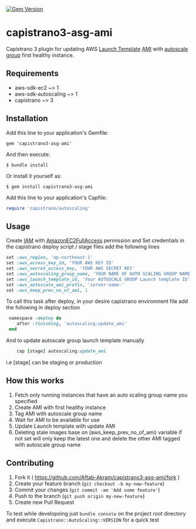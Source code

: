 [![Gem Version](https://badge.fury.io/rb/capistrano3-asg-ami.png)](http://badge.fury.io/rb/capistrano3-asg-ami)
# capistrano3-asg-ami
Capistrano 3 plugin for updating AWS [Launch Template](https://docs.aws.amazon.com/AWSEC2/latest/UserGuide/ec2-launch-templates.html) [AMI](https://docs.aws.amazon.com/AWSEC2/latest/UserGuide/AMIs.html) with [autoscale group](https://aws.amazon.com/about-aws/whats-new/2018/01/introducing-aws-auto-scaling/) first healthy instance.

## Requirements

* aws-sdk-ec2 ~> 1
* aws-sdk-autoscaling ~> 1
* capistrano ~> 3


## Installation

Add this line to your application's Gemfile:

    gem 'capistrano3-asg-ami'

And then execute:

    $ bundle install

Or install it yourself as:

    $ gem install capistrano3-asg-ami

Add this line to your application's Capfile:

```ruby
require 'capistrano/autoscaling'
```

## Usage

Create [IAM](https://docs.aws.amazon.com/IAM/latest/UserGuide/introduction.html) with [AmazonEC2FullAccess](https://docs.aws.amazon.com/IAM/latest/UserGuide/reference_policies_examples_ec2_region.html) permission and Set credentials in the capistrano deploy script / stage files add the following lines

```ruby
set :aws_region, 'ap-northeast-1'
set :aws_access_key_id, 'YOUR AWS KEY ID'
set :aws_secret_access_key, 'YOUR AWS SECRET KEY'
set :aws_autoscaling_group_name, 'YOUR NAME OF AUTO SCALING GROUP NAME'
set :aws_launch_template_id, 'Your AUTOSCALE GROUP Launch template ID'
set :aws_autoscale_ami_prefix, 'server-name-'
set :aws_keep_prev_no_of_ami, 1
```

To call this task after deploy,  in your desire capistrano environment file
add the following in deploy section

```ruby
 namespace :deploy do
    after :finishing, 'autoscaling:update_ami'
 end
```

And to update autoscale group launch template manually

```ruby
    cap [stage] autoscaling:update_ami
```
i.e [stage] can be staging or production

## How this works

1. Fetch only running instances that have an auto scaling group name you specified
2. Create AMI with first healthy instance
3. Tag AMI with autoscale group name
4. Wait for AMI to be available for use
5. Update Launch template with update AMI
6. Deleting stale images base on (aws_keep_prev_no_of_ami) variable
   if not set will only keep the latest one
   and delete the other AMI tagged with autoscale group name


## Contributing

1. Fork it ( https://github.com/Aftab-Akram/capistrano3-asg-ami/fork )
2. Create your feature branch (`git checkout -b my-new-feature`)
3. Commit your changes (`git commit -am 'Add some feature'`)
4. Push to the branch (`git push origin my-new-feature`)
5. Create new Pull Request

To test while developoing just `bundle console` on the project root directory and execute
`Capistrano::AutoScaling::VERSION` for a quick test
